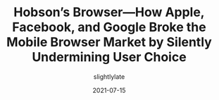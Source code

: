---
author: slightlylate
date: 2021-07-15
permalink: false
tags:
  - user-agents
  - user-experience
target_url: https://infrequently.org/2021/07/hobsons-browser/
title: Hobson’s Browser—How Apple, Facebook, and Google Broke the Mobile Browser Market by Silently Undermining User Choice
---